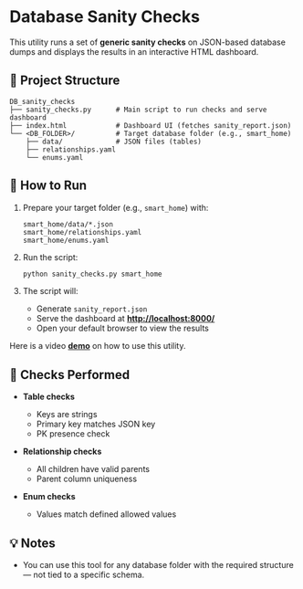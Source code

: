 
# Database Sanity Checks

This utility runs a set of **generic sanity checks** on JSON-based database dumps and displays the results in an interactive HTML dashboard.

## 📂 Project Structure

```
DB_sanity_checks
├── sanity_checks.py      # Main script to run checks and serve dashboard
├── index.html            # Dashboard UI (fetches sanity_report.json)
└── <DB_FOLDER>/          # Target database folder (e.g., smart_home)
    ├── data/             # JSON files (tables)
    ├── relationships.yaml
    └── enums.yaml
```

## 🚀 How to Run

1. Prepare your target folder (e.g., `smart_home`) with:

   ```
   smart_home/data/*.json
   smart_home/relationships.yaml
   smart_home/enums.yaml
   ```
2. Run the script:

   ```bash
   python sanity_checks.py smart_home
   ```
3. The script will:

   * Generate `sanity_report.json`
   * Serve the dashboard at **[http://localhost:8000/](http://localhost:8000/)**
   * Open your default browser to view the results

Here is a video **[demo](https://drive.google.com/file/d/19apuwtwPeDZ6_lm7f5tQXyaU-Nmio3In/view?usp=drive_link)** on how to use this utility. 

## 🧪 Checks Performed

* **Table checks**

  * Keys are strings
  * Primary key matches JSON key
  * PK presence check
* **Relationship checks**

  * All children have valid parents
  * Parent column uniqueness
* **Enum checks**

  * Values match defined allowed values

## 💡 Notes

* You can use this tool for any database folder with the required structure — not tied to a specific schema.


